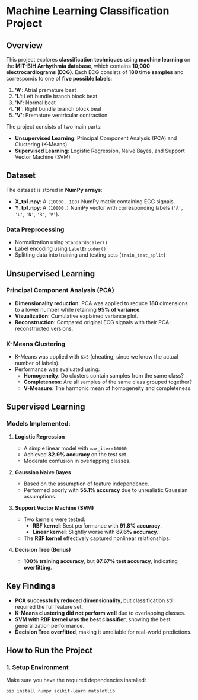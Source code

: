 # Machine Learning Classification Project

## Overview

This project explores **classification techniques** using **machine learning** on the **MIT-BIH Arrhythmia database**, which contains **10,000 electrocardiograms (ECG)**. Each ECG consists of **180 time samples** and corresponds to one of **five possible labels**:

1. **'A'**: Atrial premature beat
2. **'L'**: Left bundle branch block beat
3. **'N'**: Normal beat
4. **'R'**: Right bundle branch block beat
5. **'V'**: Premature ventricular contraction

The project consists of two main parts:
- **Unsupervised Learning**: Principal Component Analysis (PCA) and Clustering (K-Means)
- **Supervised Learning**: Logistic Regression, Naive Bayes, and Support Vector Machine (SVM)

## Dataset

The dataset is stored in **NumPy arrays**:

- **X_tp1.npy**: A `(10000, 180)` NumPy matrix containing ECG signals.
- **Y_tp1.npy**: A `(10000,)` NumPy vector with corresponding labels (`'A'`, `'L'`, `'N'`, `'R'`, `'V'`).

### Data Preprocessing
- Normalization using `StandardScaler()`
- Label encoding using `LabelEncoder()`
- Splitting data into training and testing sets (`train_test_split`)

## Unsupervised Learning

### Principal Component Analysis (PCA)
- **Dimensionality reduction**: PCA was applied to reduce **180** dimensions to a lower number while retaining **95% of variance**.
- **Visualization**: Cumulative explained variance plot.
- **Reconstruction**: Compared original ECG signals with their PCA-reconstructed versions.

### K-Means Clustering
- K-Means was applied with `K=5` (cheating, since we know the actual number of labels).
- Performance was evaluated using:
  - **Homogeneity**: Do clusters contain samples from the same class?
  - **Completeness**: Are all samples of the same class grouped together?
  - **V-Measure**: The harmonic mean of homogeneity and completeness.

## Supervised Learning

### Models Implemented:
1. **Logistic Regression**
   - A simple linear model with `max_iter=10000`
   - Achieved **82.9% accuracy** on the test set.
   - Moderate confusion in overlapping classes.

2. **Gaussian Naive Bayes**
   - Based on the assumption of feature independence.
   - Performed poorly with **55.1% accuracy** due to unrealistic Gaussian assumptions.

3. **Support Vector Machine (SVM)**
   - Two kernels were tested:
     - **RBF kernel**: Best performance with **91.8% accuracy**.
     - **Linear kernel**: Slightly worse with **87.6% accuracy**.
   - The **RBF kernel** effectively captured nonlinear relationships.

4. **Decision Tree (Bonus)**
   - **100% training accuracy**, but **87.67% test accuracy**, indicating **overfitting**.

## Key Findings

- **PCA successfully reduced dimensionality**, but classification still required the full feature set.
- **K-Means clustering did not perform well** due to overlapping classes.
- **SVM with RBF kernel was the best classifier**, showing the best generalization performance.
- **Decision Tree overfitted**, making it unreliable for real-world predictions.

## How to Run the Project

### 1. Setup Environment

Make sure you have the required dependencies installed:

```bash
pip install numpy scikit-learn matplotlib
